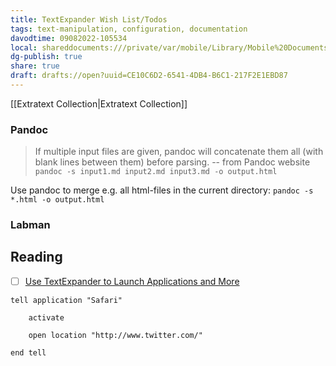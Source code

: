 ```yaml
---
title: TextExpander Wish List/Todos
tags: text-manipulation, configuration, documentation
davodtime: 09082022-105534
local: shareddocuments:///private/var/mobile/Library/Mobile%20Documents/iCloud~md~obsidian/Documents/OBSHIDDIAN/drafts/CE10C6D2-6541-4DB4-B6C1-217F2E1EBD87.md
dg-publish: true
share: true
draft: drafts://open?uuid=CE10C6D2-6541-4DB4-B6C1-217F2E1EBD87
---
```


[[Extratext Collection|Extratext Collection]] 

### Pandoc
> If multiple input files are given, pandoc will concatenate them all (with blank lines between them) before parsing. -- from Pandoc website
`pandoc -s input1.md input2.md input3.md -o output.html`

Use pandoc to merge e.g. all html-files in the current directory:
`pandoc -s *.html -o output.html`

### Labman

## Reading
- [ ] [Use TextExpander to Launch Applications and More](http://www.applematters.com/article/use-textexpander-to-launch-applications-and-more/)

```applescript
tell application "Safari"
	
	activate
	
	open location "http://www.twitter.com/"
	
end tell
```